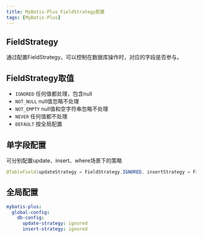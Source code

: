 ```yaml
---
title: MyBatis-Plus FieldStrategy配置
tags: [MyBatis-Plus]
---
```


## FieldStrategy

通过配置FieldStrategy，可以控制在数据库操作时，对应的字段是否参与。

## FieldStrategy取值

* `IGNORED` 任何值都处理，包含null
* `NOT_NULL` null值忽略不处理
* `NOT_EMPTY` null值和空字符串忽略不处理
* `NEVER` 任何值都不处理
* `DEFAULT` 按全局配置

## 单字段配置

可分别配置update、insert、where场景下的策略
```java
@TableField(updateStrategy = FieldStrategy.IGNORED, insertStrategy = FieldStrategy.IGNORED, whereStrategy = FieldStrategy.IGNORED)
```

## 全局配置

```yml
mybatis-plus:  
  global-config:  
    db-config:  
      update-strategy: ignored  
      insert-strategy: ignored
```